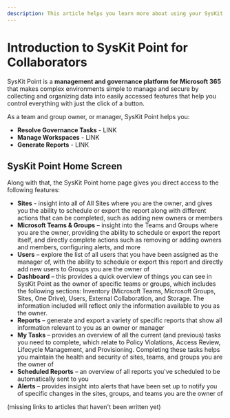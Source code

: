 ```yaml
---
description: This article helps you learn more about using your SysKit Point as a collaborator. 
---
```


# Introduction to SysKit Point for Collaborators

SysKit Point is a **management and governance platform for Microsoft 365** that makes complex environments simple to manage and secure by collecting and organizing data into easily accessed features that help you control everything with just the click of a button.

As a team and group owner, or manager, SysKit Point helps you:

* **Resolve Governance Tasks** - LINK
* **Manage Workspaces** - LINK
* **Generate Reports** - LINK

## SysKit Point Home Screen

Along with that, the SysKit Point home page gives you direct access to the following features:

* **Sites** - insight into all of All Sites where you are the owner, and gives you the ability to schedule or export the report along with different actions that can be completed, such as adding new owners or members
* **Microsoft Teams & Groups** – insight into the Teams and Groups where you are the owner, providing the ability to schedule or export the report itself, and directly complete actions such as removing or adding owners and members, configuring alerts, and more
* **Users** – explore the list of all users that you have been assigned as the manager of, with the ability to schedule or export this report and directly add new users to Groups you are the owner of
* **Dashboard** – this provides a quick overview of things you can see in SysKit Point as the owner of specific teams or groups, which includes the following sections: Inventory (Microsoft Teams, Microsoft Groups, Sites, One Drive), Users, External Collaboration, and Storage. The information included will reflect only the information available to you as the owner. 
* **Reports** – generate and export a variety of specific reports that show all information relevant to you as an owner or manager 
* **My Tasks** – provides an overview of all the current (and previous) tasks you need to complete, which relate to Policy Violations, Access Review, Lifecycle Management, and Provisioning. Completing these tasks helps you maintain the health and security of sites, teams, and groups you are the owner of
* **Scheduled Reports** – an overview of all reports you've scheduled to be automatically sent to you
* **Alerts** – provides insight into alerts that have been set up to notify you of specific changes in the sites, groups, and teams you are the owner of


(missing links to articles that haven't been written yet)